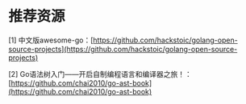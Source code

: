# 推荐资源

\[1\] 中文版awesome-go：[https://github.com/hackstoic/golang-open-source-projects](https://github.com/hackstoic/golang-open-source-projects)

\[2\] Go语法树入门——开启自制编程语言和编译器之旅！：[https://github.com/chai2010/go-ast-book](https://github.com/chai2010/go-ast-book)

